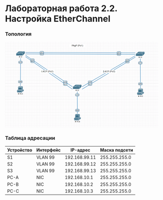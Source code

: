# Лабораторная работа 2.2. Настройка EtherChannel
### Топология

![](https://github.com/alexander-ru/otus/blob/main/lab_2.2%20(EtherChannel)/topology.png)

### Таблица адресации
Устройство    | Интерфейс     | IP-адрес        | Маска подсети
------------- | ------------- | ----------------| ------------------
S1            | VLAN 99       | 192.168.99.11   | 255.255.255.0
S2            | VLAN 99       | 192.168.99.12   | 255.255.255.0
S3 | VLAN 99| 192.168.99.13| 255.255.255.0
PC-A | NIC | 192.168.10.1| 255.255.255.0
PC-B | NIC | 192.168.10.2| 255.255.255.0
PC-C | NIC | 192.168.10.3| 255.255.255.0
